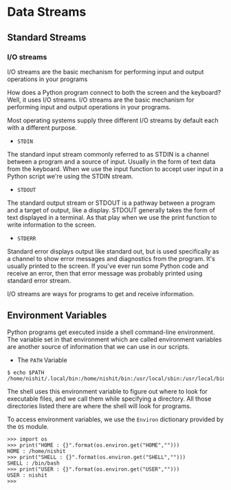 <h1> Data Streams </h1>

<h2> Standard Streams </h2>

<h3> I/O streams </h3>

I/O streams are the basic mechanism for performing input and output operations in your programs

How does a Python program connect to both the screen and the keyboard?
Well, it uses I/O streams.
I/O streams are the basic mechanism for performing input and
output operations in your programs.

Most operating systems supply three different I/O streams by default each with
a different purpose. 

* `STDIN` 

The standard input stream commonly referred to as STDIN is a channel
between a program and a source of input.
Usually in the form of text data from the keyboard.
When we use the input function to accept user input in a Python script we're
using the STDIN stream.

* `STDOUT`

The standard output stream or STDOUT is a pathway between a program and
a target of output, like a display.
STDOUT generally takes the form of text displayed in a terminal.
As that play when we use the print function to write information to
the screen.

* `STDERR` 

Standard error displays output like standard out, but is used
specifically as a channel to show error messages and diagnostics from the program.
It's usually printed to the screen.
If you've ever run some Python code and receive an error,
then that error message was probably printed using standard error stream. 

I/O streams are ways for programs to get and receive information. 

<h2> Environment Variables </h2>

Python programs get executed
inside a shell command-line environment.
The variable set in
that environment which are called
environment variables are another source
of information that we can use in our scripts.

 * The `PATH` Variable
 
```shell
$ echo $PATH
/home/nishit/.local/bin:/home/nishit/bin:/usr/local/sbin:/usr/local/bin:/usr/sbin:/usr/bin:/sbin:/bin:/usr/games:/usr/local/games:/snap/bin
```
The shell uses this environment variable to
figure out where to look for executable files,
and we call them while specifying a directory.
All those directories listed there are
where the shell will look for programs.  

To access environment variables,
we use the `Environ` dictionary provided by the `OS` module. 

```python3
>>> import os
>>> print("HOME : {}".format(os.environ.get("HOME","")))
HOME : /home/nishit
>>> print("SHELL : {}".format(os.environ.get("SHELL","")))
SHELL : /bin/bash
>>> print("USER : {}".format(os.environ.get("USER","")))
USER : nishit
>>> 
```

